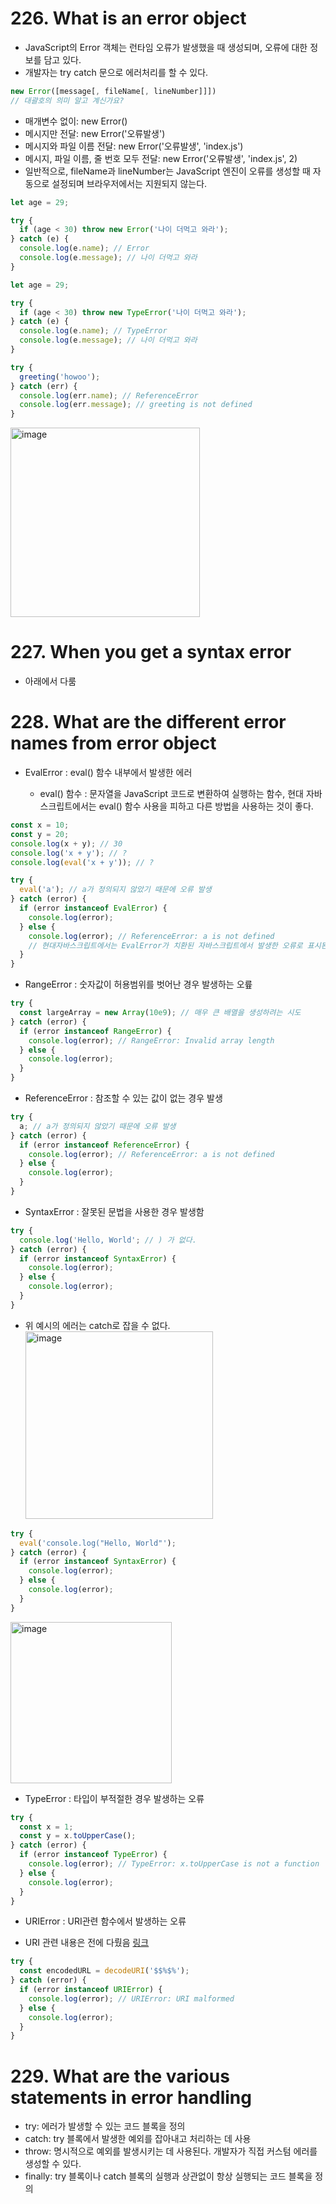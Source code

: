 # 226. What is an error object

- JavaScript의 Error 객체는 런타임 오류가 발생했을 때 생성되며, 오류에 대한 정보를 담고 있다.
- 개발자는 try catch 문으로 에러처리를 할 수 있다.

```js
new Error([message[, fileName[, lineNumber]]])
// 대괄호의 의미 알고 계신가요?
```

- 매개변수 없이: new Error()
- 메시지만 전달: new Error('오류발생')
- 메시지와 파일 이름 전달: new Error('오류발생', 'index.js')
- 메시지, 파일 이름, 줄 번호 모두 전달: new Error('오류발생', 'index.js', 2)
- 일반적으로, fileName과 lineNumber는 JavaScript 엔진이 오류를 생성할 때 자동으로 설정되며 브라우저에서는 지원되지 않는다.

```js
let age = 29;

try {
  if (age < 30) throw new Error('나이 더먹고 와라');
} catch (e) {
  console.log(e.name); // Error
  console.log(e.message); // 나이 더먹고 와라
}

let age = 29;

try {
  if (age < 30) throw new TypeError('나이 더먹고 와라');
} catch (e) {
  console.log(e.name); // TypeError
  console.log(e.message); // 나이 더먹고 와라
}

try {
  greeting('howoo');
} catch (err) {
  console.log(err.name); // ReferenceError
  console.log(err.message); // greeting is not defined
}
```

<img width="303" alt="image" src="https://github.com/CS-TeamStudy/CS_Study_for_Interview/assets/87072568/b267ac13-f1c0-4dd1-acd7-d872411da829">

# 227. When you get a syntax error

- 아래에서 다룸

# 228. What are the different error names from error object

- EvalError : eval() 함수 내부에서 발생한 에러

  - eval() 함수 : 문자열을 JavaScript 코드로 변환하여 실행하는 함수, 현대 자바스크립트에서는 eval() 함수 사용을 피하고 다른 방법을 사용하는 것이 좋다.

```js
const x = 10;
const y = 20;
console.log(x + y); // 30
console.log('x + y'); // ?
console.log(eval('x + y')); // ?
```

```js
try {
  eval('a'); // a가 정의되지 않았기 때문에 오류 발생
} catch (error) {
  if (error instanceof EvalError) {
    console.log(error);
  } else {
    console.log(error); // ReferenceError: a is not defined
    // 현대자바스크립트에서는 EvalError가 치환된 자바스크립트에서 발생한 오류로 표시된다.
  }
}
```

- RangeError : 숫자값이 허용범위를 벗어난 경우 발생하는 오륲

```js
try {
  const largeArray = new Array(10e9); // 매우 큰 배열을 생성하려는 시도
} catch (error) {
  if (error instanceof RangeError) {
    console.log(error); // RangeError: Invalid array length
  } else {
    console.log(error);
  }
}
```

- ReferenceError : 참조할 수 있는 값이 없는 경우 발생

```js
try {
  a; // a가 정의되지 않았기 때문에 오류 발생
} catch (error) {
  if (error instanceof ReferenceError) {
    console.log(error); // ReferenceError: a is not defined
  } else {
    console.log(error);
  }
}
```

- SyntaxError : 잘못된 문법을 사용한 경우 발생함

```js
try {
  console.log('Hello, World'; // ) 가 없다.
} catch (error) {
  if (error instanceof SyntaxError) {
    console.log(error);
  } else {
    console.log(error);
  }
}
```

- 위 예시의 에러는 catch로 잡을 수 없다.
  <img width="300" alt="image" src="https://github.com/CS-TeamStudy/CS_Study_for_Interview/assets/87072568/7c92c0ed-0643-4c6c-8391-0ae6e3aad4a7">

```js
try {
  eval('console.log("Hello, World"');
} catch (error) {
  if (error instanceof SyntaxError) {
    console.log(error);
  } else {
    console.log(error);
  }
}
```

<img width="258" alt="image" src="https://github.com/CS-TeamStudy/CS_Study_for_Interview/assets/87072568/7e63efa9-c97b-47c6-bb08-60ecad9aa74e">

- TypeError : 타입이 부적절한 경우 발생하는 오류

```js
try {
  const x = 1;
  const y = x.toUpperCase();
} catch (error) {
  if (error instanceof TypeError) {
    console.log(error); // TypeError: x.toUpperCase is not a function
  } else {
    console.log(error);
  }
}
```

- URIError : URI관련 함수에서 발생하는 오류

* URI 관련 내용은 전에 다뤘음 [링크](<https://github.com/CS-TeamStudy/CS_Study_for_Interview/blob/master/Javascript/Object.create()%20%26%20encode%20URL%20%26%20decode%20URL.md>)

```js
try {
  const encodedURL = decodeURI('$$%$%');
} catch (error) {
  if (error instanceof URIError) {
    console.log(error); // URIError: URI malformed
  } else {
    console.log(error);
  }
}
```

# 229. What are the various statements in error handling

- try: 에러가 발생할 수 있는 코드 블록을 정의
- catch: try 블록에서 발생한 예외를 잡아내고 처리하는 데 사용
- throw: 명시적으로 예외를 발생시키는 데 사용된다. 개발자가 직접 커스텀 에러를 생성할 수 있다.
- finally: try 블록이나 catch 블록의 실행과 상관없이 항상 실행되는 코드 블록을 정의
